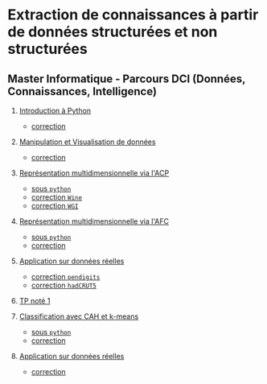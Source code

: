 # Extraction de connaissances à partir de données structurées et non structurées

## Master Informatique - Parcours DCI (Données, Connaissances, Intelligence)

1. [Introduction à Python](seance1-intro-python)
    - [correction](seance1-correction.html)

2. [Manipulation et Visualisation de données](seance2-stat-python)
    - [correction](seance2-correction.html)

3. [Représentation multidimensionnelle via l'ACP](seance3-acp.html)
    - [sous `python`](seance3-acp-python.html)
    - [correction `Wine`](seance3-correction-wine.html)
    - [correction `WGI`](seance3-correction-wgi.html)

4. [Représentation multidimensionnelle via l'AFC](seance4-afc.html)
    - [sous `python`](seance4-afc-python.html)
    - [correction](seance4-afc-correction.html)

5. [Application sur données réelles](seance5-donnees-reelles-1.html)
    - [correction `pendigits`](seance5-correctionA.html)
    - [correction `hadCRUT5`](seance5-correctionB.html)

6. [TP noté 1](seance6-tpnote1.html)

7. [Classification avec CAH et k-means](seance7-classif.html)
    - [sous `python`](seance7-classif-python.html)
    - [correction](seance7-correction.html)
    
8. [Application sur données réelles](seance8-donnees-reelles.html)
    - [correction](seance8-correction.html)

<!--



- Nouveau programme :
    1. Intro Python
    2. Manipulation "à la SQL" et visualisation de données (univarié et bivarié)
    3. ACP
    4. AFC
    5. Application sur données réelles
    6. [TP noté]
    7. k-means et CAH
    8. Application sur données réelles 2
    9. DBSCAN, SOM, MDS et autre ?
    10. Application sur données réelles 3
    11. [TP noté Evaluation finale]



-->

<!--
Lien vers les plateformes de l'UFR Math-Info : 
- [JupyterHub](https://jupyter.ens.math-info.univ-paris5.fr/)
- [RStudio](https://rstudio.ens.math-info.univ-paris5.fr/)
-->

